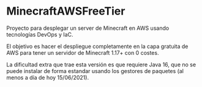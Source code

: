 # MinecraftAWSFreeTier

Proyecto para desplegar un server de Minecraft en AWS usando tecnologías DevOps y IaC.

El objetivo es hacer el despliegue completamente en la capa gratuita de AWS para tener un servidor de Minecraft 1.17+ con 0 costes.

La dificultad extra que trae esta versión es que requiere Java 16, que no se puede instalar de forma estandar usando los gestores de paquetes (al menos a día de hoy 15/06/2021).

